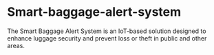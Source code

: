 # Smart-baggage-alert-system
The Smart Baggage Alert System is an IoT-based solution designed to enhance luggage security and prevent loss or theft in public and other areas.
